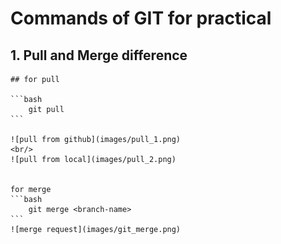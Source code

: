 <h1>Commands of GIT for practical </h1>

## 1. Pull and Merge difference
    ## for pull 

    ```bash
        git pull
    ```

    ![pull from github](images/pull_1.png)
    <br/>
    ![pull from local](images/pull_2.png)


    for merge 
    ```bash
        git merge <branch-name>
    ```
    ![merge request](images/git_merge.png)
